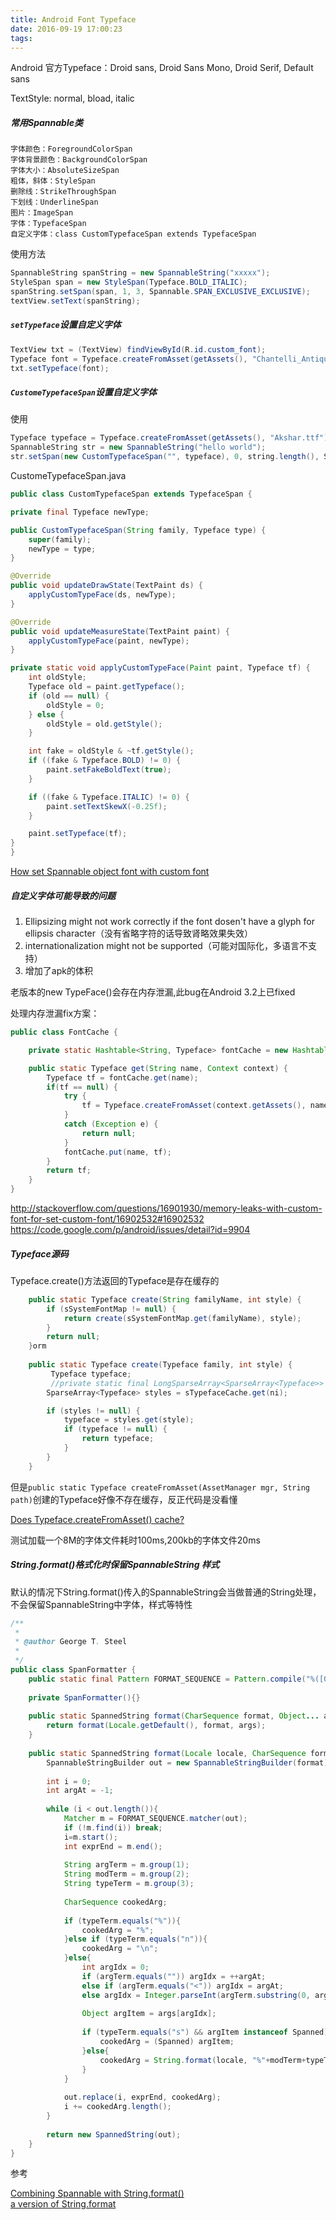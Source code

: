 ```yaml
---
title: Android Font Typeface
date: 2016-09-19 17:00:23
tags:
---
```


Android 官方Typeface：Droid sans, Droid Sans Mono, Droid Serif, Default sans

TextStyle: normal, bload, italic

##### 常用Spannable类
	
	字体颜色：ForegroundColorSpan
	字体背景颜色：BackgroundColorSpan
	字体大小：AbsoluteSizeSpan
	粗体，斜体：StyleSpan
	删除线：StrikeThroughSpan
	下划线：UnderlineSpan
	图片：ImageSpan
	字体：TypefaceSpan
	自定义字体：class CustomTypefaceSpan extends TypefaceSpan

使用方法

```java
SpannableString spanString = new SpannableString("xxxxx");    
StyleSpan span = new StyleSpan(Typeface.BOLD_ITALIC);    
spanString.setSpan(span, 1, 3, Spannable.SPAN_EXCLUSIVE_EXCLUSIVE);    
textView.setText(spanString);   
```


##### `setTypeface`设置自定义字体

```java
TextView txt = (TextView) findViewById(R.id.custom_font);
Typeface font = Typeface.createFromAsset(getAssets(), "Chantelli_Antiqua.ttf");
txt.setTypeface(font);
```

##### `CustomeTypefaceSpan`设置自定义字体

使用

```java
Typeface typeface = Typeface.createFromAsset(getAssets(), "Akshar.ttf");
SpannableString str = new SpannableString("hello world");
str.setSpan(new CustomTypefaceSpan("", typeface), 0, string.length(), Spanned.SPAN_EXCLUSIVE_EXCLUSIVE);
```

CustomeTypefaceSpan.java

```java
public class CustomTypefaceSpan extends TypefaceSpan {

private final Typeface newType;

public CustomTypefaceSpan(String family, Typeface type) {
    super(family);
    newType = type;
}

@Override
public void updateDrawState(TextPaint ds) {
    applyCustomTypeFace(ds, newType);
}

@Override
public void updateMeasureState(TextPaint paint) {
    applyCustomTypeFace(paint, newType);
}

private static void applyCustomTypeFace(Paint paint, Typeface tf) {
    int oldStyle;
    Typeface old = paint.getTypeface();
    if (old == null) {
        oldStyle = 0;
    } else {
        oldStyle = old.getStyle();
    }

    int fake = oldStyle & ~tf.getStyle();
    if ((fake & Typeface.BOLD) != 0) {
        paint.setFakeBoldText(true);
    }

    if ((fake & Typeface.ITALIC) != 0) {
        paint.setTextSkewX(-0.25f);
    }

    paint.setTypeface(tf);
}
}

```

[How set Spannable object font with custom font](http://stackoverflow.com/questions/6612316/how-set-spannable-object-font-with-custom-font)


##### 自定义字体可能导致的问题

1. Ellipsizing might not work correctly if the font dosen't have a glyph for ellipsis character（没有省略字符的话导致肾略效果失效）
2. internationalization might not be supported（可能对国际化，多语言不支持）
3. 增加了apk的体积

老版本的new TypeFace()会存在内存泄漏,此bug在Android 3.2上已fixed

处理内存泄漏fix方案：

```java
public class FontCache {

    private static Hashtable<String, Typeface> fontCache = new Hashtable<String, Typeface>();

    public static Typeface get(String name, Context context) {
        Typeface tf = fontCache.get(name);
        if(tf == null) {
            try {
                tf = Typeface.createFromAsset(context.getAssets(), name);
            }
            catch (Exception e) {
                return null;
            }
            fontCache.put(name, tf);
        }
        return tf;
    }
}
```

http://stackoverflow.com/questions/16901930/memory-leaks-with-custom-font-for-set-custom-font/16902532#16902532  
https://code.google.com/p/android/issues/detail?id=9904  


##### Typeface源码

Typeface.create()方法返回的Typeface是存在缓存的

```java
	public static Typeface create(String familyName, int style) {
        if (sSystemFontMap != null) {
            return create(sSystemFontMap.get(familyName), style);
        }
        return null;
    }orm
    
    public static Typeface create(Typeface family, int style) {
    	 Typeface typeface;
    	 //private static final LongSparseArray<SparseArray<Typeface>> sTypefaceCache = new LongSparseArray<SparseArray<Typeface>>(3);
        SparseArray<Typeface> styles = sTypefaceCache.get(ni);

        if (styles != null) {
            typeface = styles.get(style);
            if (typeface != null) {
                return typeface;
            }
        }
    }
```

但是`public static Typeface createFromAsset(AssetManager mgr, String path)`创建的Typeface好像不存在缓存，反正代码是没看懂

[Does Typeface.createFromAsset() cache?](http://stackoverflow.com/questions/4320090/does-typeface-createfromasset-cache)

测试加载一个8M的字体文件耗时100ms,200kb的字体文件20ms

##### String.format()格式化时保留SpannableString 样式

默认的情况下String.format()传入的SpannableString会当做普通的String处理，不会保留SpannableString中字体，样式等特性

```java
/**
 * 
 * @author George T. Steel
 *
 */
public class SpanFormatter {
	public static final Pattern FORMAT_SEQUENCE	= Pattern.compile("%([0-9]+\\$|<?)([^a-zA-z%]*)([[a-zA-Z%]&&[^tT]]|[tT][a-zA-Z])");
	
	private SpanFormatter(){}
	
	public static SpannedString format(CharSequence format, Object... args) {
        return format(Locale.getDefault(), format, args);
    }
	
	public static SpannedString format(Locale locale, CharSequence format, Object... args){
		SpannableStringBuilder out = new SpannableStringBuilder(format);
		
		int i = 0;
		int argAt = -1;
		
		while (i < out.length()){
			Matcher m = FORMAT_SEQUENCE.matcher(out);
			if (!m.find(i)) break;
			i=m.start();
			int exprEnd = m.end();
			
			String argTerm = m.group(1);
			String modTerm = m.group(2);
			String typeTerm = m.group(3);
			
			CharSequence cookedArg;
			
			if (typeTerm.equals("%")){
				cookedArg = "%";
			}else if (typeTerm.equals("n")){
				cookedArg = "\n";
			}else{
				int argIdx = 0;
				if (argTerm.equals("")) argIdx = ++argAt;
				else if (argTerm.equals("<")) argIdx = argAt;
				else argIdx = Integer.parseInt(argTerm.substring(0, argTerm.length() - 1)) -1;
				
				Object argItem = args[argIdx];
				
				if (typeTerm.equals("s") && argItem instanceof Spanned){
					cookedArg = (Spanned) argItem;
				}else{
					cookedArg = String.format(locale, "%"+modTerm+typeTerm, argItem);
				}
			}
			
			out.replace(i, exprEnd, cookedArg);
			i += cookedArg.length();
		}
		
		return new SpannedString(out);
	}
}
```

参考

[Combining Spannable with String.format()](http://stackoverflow.com/questions/20936901/combining-spannable-with-string-format)  
[a version of String.format](https://github.com/george-steel/android-utils/blob/master/src/org/oshkimaadziig/george/androidutils/SpanFormatter.java)
